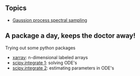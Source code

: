 ## Topics
* [Gaussion process spectral sampling](https://nbviewer.jupyter.org/github/DavidWalz/curious-goat/blob/master/topics/GP_spectral_sampling.ipynb)

## A package a day, keeps the doctor away!
Trying out some python packages
* [xarray](https://nbviewer.jupyter.org/github/DavidWalz/curious-goat/blob/master/packages/xarray.ipynb): n-dimensional labeled arrays
* [scipy.integrate 1](https://nbviewer.jupyter.org/github/DavidWalz/curious-goat/blob/master/packages/code/curious-goat/packages/scipy_ODE.ipynb): solving ODE's
* [scipy.integrate 2](https://nbviewer.jupyter.org/github/DavidWalz/curious-goat/blob/master/packages/code/curious-goat/packages/scipy_ODE_parameter_estimation.ipynb): estimating parameters in ODE's